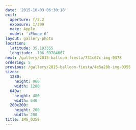 ```yaml
---
date: '2015-10-03 06:30:18'
exif:
  aperture: f/2.2
  exposure: 1/399
  make: Apple
  model: 'iPhone 6'
layout: gallery-photo
location:
  latitude: 35.193355
  longitude: -106.59784667
next: /gallery/2015-balloon-fiesta/731c67c-img-0378
ordering: 5
previous: /gallery/2015-balloon-fiesta/4e5a28b-img-0355
sizes:
  1280:
    height: 960
    width: 1280
  640w:
    height: 480
    width: 640
  200x200:
    height: 200
    width: 200
title: IMG_0359
---
```


